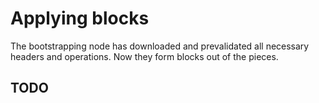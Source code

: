 # Applying blocks

The bootstrapping node has downloaded and prevalidated all necessary headers and operations. Now they form blocks out of the pieces.

## TODO
